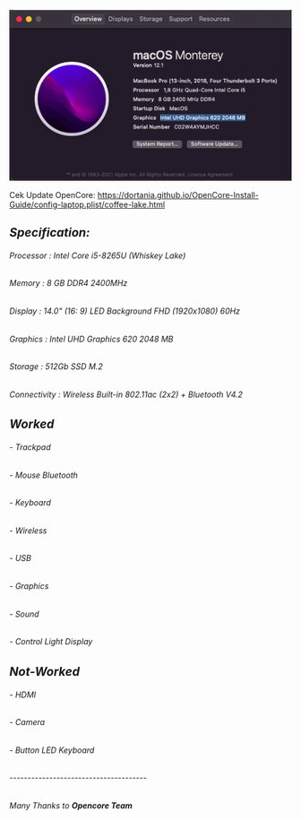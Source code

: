 ![ASUS-VivoBook-A412F](https://github.com/lay870/EFI-OC-Monterey-ASUS-VivoBook-A412F/blob/main/Screenshot%202022-06-25%20at%2015.48.32.png)

Cek Update OpenCore: https://dortania.github.io/OpenCore-Install-Guide/config-laptop.plist/coffee-lake.html
## _Specification:_
###### Processor : Intel Core i5-8265U (Whiskey Lake)
###### Memory : 8 GB DDR4 2400MHz
###### Display : 14.0" (16: 9) LED Background FHD (1920x1080) 60Hz 
###### Graphics : Intel UHD Graphics 620 2048 MB
###### Storage : 512Gb SSD M.2
###### Connectivity : Wireless Built-in 802.11ac (2x2) + Bluetooth V4.2

## _Worked_
###### - Trackpad
###### - Mouse Bluetooth
###### - Keyboard
###### - Wireless
###### - USB
###### - Graphics
###### - Sound
###### - Control Light Display

## _Not-Worked_
###### - HDMI
###### - Camera
###### - Button LED Keyboard

###### --------------------------------------

_Many Thanks to **Opencore Team**_
